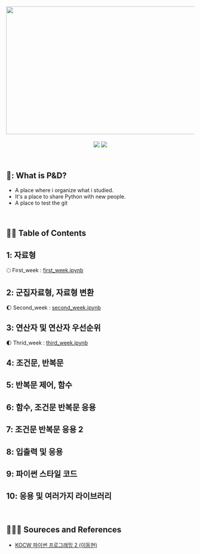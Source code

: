 <h1 align="center">
  <img src = "https://user-images.githubusercontent.com/81912557/132802825-16194438-acec-4a7f-9638-e13ac8e152f9.png" width="544" height="342"><br/>
</h1>
<p align="center">
  <img src = "https://img.shields.io/badge/Language-Python-blue">
  <img src = "https://img.shields.io/badge/Application-Jupyter Notebook-skyblue">
</p>
<br>

## 🐧: What is P&D?
- A place where i organize what i studied.
- It's a place to share Python with new people.
- A place to test the git
<br>

## 🐧🐧 Table of Contents
## 1: **자료형 <br>**
🌕 First_week : [first_week.ipynb](https://github.com/SEUNGYEOPOH/Programming_Data-analysis/blob/main/first_week.ipynb)<br>

## 2: **군집자료형, 자료형 변환 <br>**
🌔 Second_week : [second_week.ipynb](https://github.com/SEUNGYEOPOH/Programming_Data-analysis/blob/main/second_week.ipynb)<br>
## 3: **연산자 및 연산자 우선순위<br>**
🌓 Thrid_week : [third_week.ipynb](https://github.com/SEUNGYEOPOH/Programming_Data-analysis/blob/main/third_week.ipynb)<br>
## 4: **조건문, 반복문<br>**

## 5: **반복문 제어, 함수<br>**

## 6: **함수, 조건문 반복문 응용<br>**

## 7: **조건문 반복문 응용 2<br>**

## 8: **입출력 및 응용<br>**

## 9: **파이썬 스타일 코드<br>**

## 10: **응용 및 여러가지 라이브러리<br>**

<br>

## 🐧🐧🐧 Soureces and References
* [KOCW 파이썬 프로그래밍 2 (이동현)](http://www.kocw.net/home/cview.do?cid=34a2968dc3c32394/)
